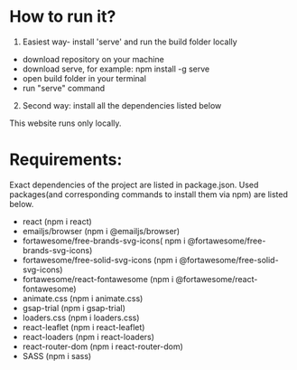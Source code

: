 # How to run it?


1. Easiest way- install 'serve' and run the build folder locally
- download repository on your machine
- download serve, for example: npm install -g serve
- open build folder in your terminal
- run "serve" command 

2. Second way: install all the dependencies listed below

This website runs only locally.

# Requirements:

Exact dependencies of the project are listed in package.json.
Used packages(and corresponding commands to install them via npm) are listed below.
- react (npm i react)
- emailjs/browser (npm i @emailjs/browser)
- fortawesome/free-brands-svg-icons( npm i @fortawesome/free-brands-svg-icons)
- fortawesome/free-solid-svg-icons (npm i @fortawesome/free-solid-svg-icons)
- fortawesome/react-fontawesome (npm i @fortawesome/react-fontawesome)
- animate.css (npm i animate.css)
- gsap-trial (npm i gsap-trial)
- loaders.css (npm i loaders.css)
- react-leaflet (npm i react-leaflet)
- react-loaders (npm i react-loaders)
- react-router-dom (npm i react-router-dom)
- SASS (npm i sass)






